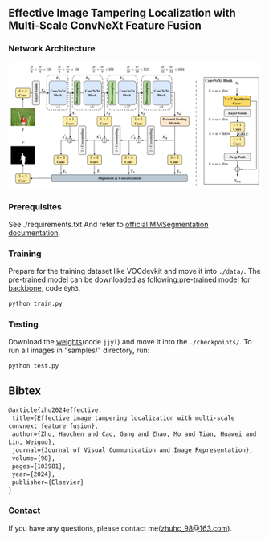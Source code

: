 ## Effective Image Tampering Localization with Multi-Scale ConvNeXt Feature Fusion  

### Network Architecture
<center> <img src="fig/Fig-1.png" alt="architecture"/> </center>

### Prerequisites
See ./requirements.txt
And refer to [official MMSegmentation documentation](https://mmsegmentation.readthedocs.io/en/latest/).

### Training
Prepare for the training dataset like VOCdevkit and move it into `./data/`.
The pre-trained model can be downloaded as following:[pre-trained model for backbone](https://pan.baidu.com/s/1CWkdVMwPmgQnKVQZNM1f9g), code `0yh3`.
```python
python train.py
```

### Testing

Download the [weights](https://pan.baidu.com/s/1AI2KQJmBdEeGtPGZGyNkWQ)(code `jjyl`) and move it into the `./checkpoints/`.
To run all images in "samples/" directory, run:
```
python test.py
```

## Bibtex
 ```
@article{zhu2024effective,
  title={Effective image tampering localization with multi-scale convnext feature fusion},
  author={Zhu, Haochen and Cao, Gang and Zhao, Mo and Tian, Huawei and Lin, Weiguo},
  journal={Journal of Visual Communication and Image Representation},
  volume={98},
  pages={103981},
  year={2024},
  publisher={Elsevier}
}
```
### Contact

If you have any questions, please contact me(zhuhc_98@163.com).
